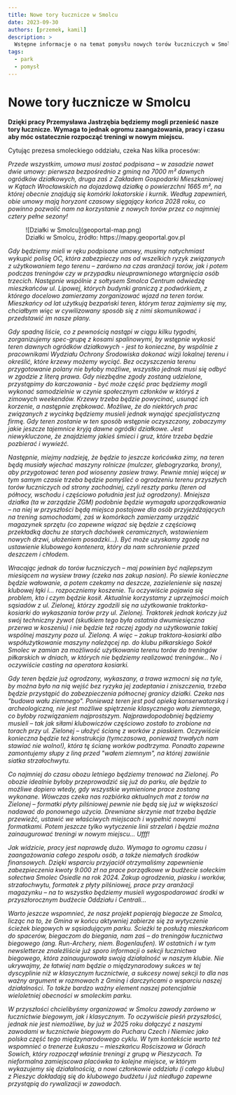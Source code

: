 ```yaml
---
title: Nowe tory łucznicze w Smolcu
date: 2023-09-30
authors: [przemek, kamil]
description: >
  Wstępne informacje o na temat pomysłu nowych torów łuczniczych w Smolcu
tags:
  - park
  - pomysł
---
```


# Nowe tory łucznicze w Smolcu

__Dzięki pracy Przemysława Jastrzębia będziemy mogli przenieść nasze tory łucznicze. Wymaga to jednak ogromu zaangażowania, pracy i czasu aby móc ostatecznie rozpocząć treningi w nowym miejscu.__

Cytując prezesa smoleckiego oddziału, czeka Nas kilka procesów:

_Przede wszystkim, umowa musi zostać podpisana – w zasadzie nawet dwie umowy: pierwsza bezpośrednio z gminą na 7000 m² dawnych ogródków działkowych, druga zaś z Zakładem Gospodarki Mieszkaniowej w Kątach Wrocławskich na dojazdową działkę o powierzchni 1665 m², na której obecnie znajdują się komórki lokatorskie i kurnik. Według zapewnień, obie umowy mają horyzont czasowy sięgający końca 2028 roku, co powinno pozwolić nam na korzystanie z nowych torów przez co najmniej cztery pełne sezony!_

<figure markdown="span">
  ![Działki w Smolcu](geoportal-map.png)
  <figcaption>Działki w Smolcu, 
  źródło: https://mapy.geoportal.gov.pl</figcaption>
</figure>

<!-- more -->

_Gdy będziemy mieli w ręku podpisane umowy, musimy natychmiast wykupić polisę OC, która zabezpieczy nas od wszelkich ryzyk związanych z użytkowaniem tego terenu – zarówno na czas aranżacji torów, jak i potem podczas treningów czy w przypadku nieuprawnionego wtargnięcia osób trzecich. Następnie wspólnie z sołtysem Smolca Centrum odwiedzę mieszkańców ul. Lipowej, których budynki graniczą z podwórkiem, z którego docelowo zamierzamy zorganizować wjazd na teren torów. Mieszkańcy od lat użytkują bezpański teren, którym teraz zajmiemy się my, chciałbym więc w cywilizowany sposób się z nimi skomunikować i przedstawić im nasze plany._

_Gdy spadną liście, co z pewnością nastąpi w ciągu kilku tygodni, zorganizujemy spec-grupę z kosami spalinowymi, by wstępnie wykosić teren dawnych ogródków działkowych - jest to konieczne, by wspólnie z pracownikami Wydziału Ochrony Środowiska dokonać wizji lokalnej terenu i określić, które krzewy możemy wyciąć. Bez oczyszczenia terenu przygotowanie polany nie byłoby możliwe, wszystko jednak musi się odbyć w zgodzie z literą prawa. Gdy niezbędne zgody zostaną udzielone, przystąpimy do karczowania - być może część prac będziemy mogli wykonać samodzielnie w czynie społecznym członków w któryś z zimowych weekendów. Krzewy trzeba będzie powycinać, usunąć ich korzenie, a następnie zrębkować. Możliwe, że do niektórych prac związanych z wycinką będziemy musieli jednak wynająć specjalistyczną firmę. Gdy teren zostanie w ten sposób wstępnie oczyszczony, zobaczymy jakie jeszcze tajemnice kryją dawne ogródki działkowe. Jest niewykluczone, że znajdziemy jakieś śmieci i gruz, które trzeba będzie pozbierać i wywieźć._

_Następnie, miejmy nadzieję, że będzie to jeszcze końcówka zimy, na teren będą musiały wjechać maszyny rolnicze (mulczer, glebogryzarka, brony), aby przygotować teren pod wiosenny zasiew trawy. Pewnie mniej więcej w tym samym czasie trzeba będzie pomyśleć o ogrodzeniu terenu przyszłych torów łuczniczych od strony zachodniej, czyli reszty parku (teren od północy, wschodu i częściowo południa jest już ogrodzony). Mniejsza działka (ta w zarządzie ZGM) podobnie będzie wymagała uporządkowania – na niej w przyszłości będą miejsca postojowe dla osób przyjeżdżających na trening samochodami, zaś w komórkach zamierzamy urządzić magazynek sprzętu (co zapewne wiązać się będzie z częściową przekładką dachu ze starych dachówek ceramicznych, wstawieniem nowych drzwi, ułożeniem posadzki...). Być może uzyskamy zgodę na ustawienie klubowego kontenera, który da nam schronienie przed deszczem i chłodem._

_Wracając jednak do torów łuczniczych – maj powinien być najlepszym miesiącem na wysiew trawy (czeka nas zakup nasion). Po siewie konieczne będzie wałowanie, a potem czekamy na deszcze, zazielenienie się naszej klubowej łąki i... rozpoczniemy koszenie. Tu oczywiście pojawia się problem, kto i czym będzie kosił. Aktualnie korzystamy z uprzejmości moich sąsiadów z ul. Zielonej, którzy zgodzili się na użytkowanie traktorka-kosiarki do wykaszania torów przy ul. Zielonej. Traktorek jednak kończy już swój techniczny żywot (skutkiem tego była ostatnia dwumiesięczna przerwa w koszeniu) i nie będzie też raczej zgody na użytkowanie takiej wspólnej maszyny poza ul. Zieloną. A więc – zakup traktora-kosiarki albo współużytkowanie maszyny należącej np. do klubu piłkarskiego Sokół Smolec w zamian za możliwość użytkowania terenu torów do treningów piłkarskich w dniach, w których nie będziemy realizować treningów... No i oczywiście casting na operatora kosiarki._

_Gdy teren będzie już ogrodzony, wykaszany, a trawa wzmocni się na tyle, by można było na nią wejść bez ryzyka jej zadeptania i zniszczenia, trzeba będzie przystąpić do zabezpieczenia północnej granicy działki. Czeka nas "budowa wału ziemnego". Ponieważ teren jest pod opieką konserwatorską i archeologiczną, nie jest możliwe spiętrzenie klasycznego wału ziemnego, co byłoby rozwiązaniem najprostszym. Najprawdopodobniej będziemy musieli – tak jak siłami klubowiczów częściowo zostało to zrobione na torach przy ul. Zielonej – ułożyć ścianę z worków z piaskiem. Oczywiście konieczna będzie też konstrukcja (tymczasowa, ponieważ trwałych nam stawiać nie wolno!), która tę ścianę worków podtrzyma. Ponadto zapewne zamontujemy słupy z liną przed "wałem ziemnym", na której zawiśnie siatka strzałochwytu._

_Co najmniej do czasu obozu letniego będziemy trenować na Zielonej. Po obozie idealnie byłoby przeprowadzić się już do parku, ale będzie to możliwe dopiero wtedy, gdy wszystkie wymienione prace zostaną wykonane. Wówczas czeka nas rozbiórka aktualnych mat z torów na Zielonej – formatki płyty pilśniowej pewnie nie będą się już w większości nadawać do ponownego użycia. Drewniane skrzynie mat trzeba będzie przewieźć, ustawić we właściwych miejscach i wypełnić nowymi formatkami. Potem jeszcze tylko wytyczenie linii strzelań i będzie można zainaugurować treningi w nowym miejscu... Ufff!_

_Jak widzicie, pracy jest naprawdę dużo. Wymaga to ogromu czasu i zaangażowania całego zespołu osób, a także niemałych środków finansowych. Dzięki wsparciu przyjaciół otrzymaliśmy zapewnienie zabezpieczenia kwoty 9.000 zł na prace porządkowe w budżecie sołeckim sołectwa Smolec Osiedle na rok 2024. Zakup ogrodzenia, piasku i worków, strzałochwytu, formatek z płyty pilśniowej, prace przy aranżacji magazynku – na to wszystko będziemy musieli wygospodarować środki w przyszłorocznym budżecie Oddziału i Centrali..._

_Warto jeszcze wspomnieć, że nasz projekt popierają biegacze ze Smolca, licząc na to, że Gmina w końcu aktywniej zabierze się za wytyczenie ścieżek biegowych w sąsiadującym parku. Ścieżki te posłużą mieszkańcom do spacerów, biegaczom do biegania, nam zaś – do treningów łucznictwa biegowego (ang. Run-Archery, niem. Bogenlaufen). W ostatnich i w tym newsletterze znaleźliście już sporo informacji o sekcji łucznictwa biegowego, która zainaugurowała swoją działalność w naszym klubie. Nie ukrywajmy, że łatwiej nam będzie o międzynarodowy sukces w tej dyscyplinie niż w klasycznym łucznictwie, a sukcesy nowej sekcji to dla nas ważny argument w rozmowach z Gminą i darczyńcami o wsparciu naszej działalności. To także bardzo ważny element naszej potencjalnie wieloletniej obecności w smoleckim parku._

_W przyszłości chcielibyśmy organizować w Smolcu zawody zarówno w łucznictwie biegowym, jak i klasycznym. To oczywiście pieśń przyszłości, jednak nie jest niemożliwe, by już w 2025 roku dołączyć z naszymi zawodami w łucznictwie biegowym do Pucharu Czech i Niemiec jako polska część tego międzynarodowego cyklu. W tym kontekście warto też wspomnieć o trenerze Łukaszu – mieszkańcu Rościszowa w Górach Sowich, który rozpoczął właśnie treningi z grupą w Pieszycach. Ta nieformalna zamiejscowa placówka to kolejne miejsce, w którym wykazujemy się działalnością, a nowi członkowie oddziału (i całego klubu) z Pieszyc dokładają się do klubowego budżetu i już niedługo zapewne przystąpią do rywalizacji w zawodach._

